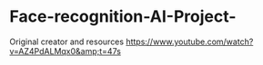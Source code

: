 # Face-recognition-AI-Project-

Original creator and resources  https://www.youtube.com/watch?v=AZ4PdALMqx0&amp;t=47s

